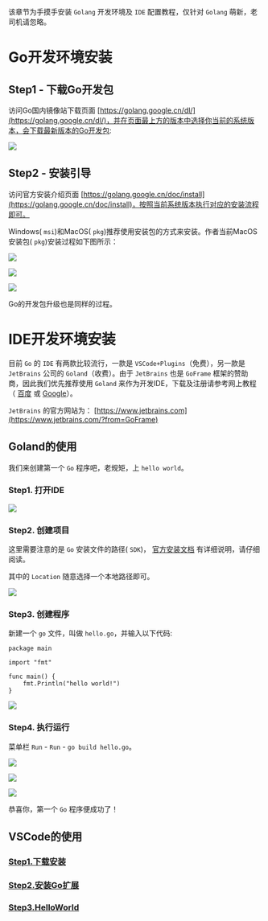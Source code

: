 该章节为手摸手安装 `Golang` 开发环境及 `IDE` 配置教程，仅针对 `Golang` 萌新，老司机请忽略。

# Go开发环境安装

## Step1 - 下载Go开发包

访问Go国内镜像站下载页面 [https://golang.google.cn/dl/](https://golang.google.cn/dl/)，并在页面最上方的版本中选择你当前的系统版本，会下载最新版本的Go开发包:

![](/download/attachments/1114274/downloadgo.png?version=1&modificationDate=1608636169318&api=v2)

## Step2 - 安装引导

访问官方安装介绍页面 [https://golang.google.cn/doc/install](https://golang.google.cn/doc/install)，按照当前系统版本执行对应的安装流程即可。

Windows( `msi`)和MacOS( `pkg`)推荐使用安装包的方式来安装。作者当前MacOS安装包( `pkg`)安装过程如下图所示：

![](/download/attachments/1114274/goinstall-macos-1.png?version=1&modificationDate=1608636275028&api=v2)

![](/download/attachments/1114274/goinstall-macos-2.png?version=1&modificationDate=1608636274882&api=v2)

![](/download/attachments/1114274/goinstall-macos-3.png?version=1&modificationDate=1608636274668&api=v2)

Go的开发包升级也是同样的过程。

# IDE开发环境安装

目前 `Go` 的 `IDE` 有两款比较流行，一款是 `VSCode+Plugins`（免费），另一款是 `JetBrains` 公司的 `Goland`（收费）。由于 `JetBrains` 也是 `GoFrame` 框架的赞助商，因此我们优先推荐使用 `Goland` 来作为开发IDE，下载及注册请参考网上教程（ [百度](https://www.baidu.com/s?wd=goland%20安装) 或 [Google](https://www.google.com/search?q=goland+安装)）。

`JetBrains` 的官方网站为： [https://www.jetbrains.com](https://www.jetbrains.com/?from=GoFrame)

## Goland的使用

我们来创建第一个 `Go` 程序吧，老规矩，上 `hello world`。

### Step1. 打开IDE

![](/download/attachments/1114274/goland0.png?version=1&modificationDate=1608636386382&api=v2)

### Step2. 创建项目

这里需要注意的是 `Go` 安装文件的路径( `SDK`)， [官方安装文档](https://golang.google.cn/doc/install) 有详细说明，请仔细阅读。

其中的 `Location` 随意选择一个本地路径即可。

![](/download/attachments/1114274/goland2.png?version=1&modificationDate=1608636402804&api=v2)

### Step3. 创建程序

新建一个 `go` 文件，叫做 `hello.go`，并输入以下代码:

```
package main

import "fmt"

func main() {
    fmt.Println("hello world!")
}
```

![](/download/attachments/1114274/goland3.png?version=1&modificationDate=1608636420634&api=v2)

### Step4. 执行运行

菜单栏 `Run` \- `Run` \- `go build hello.go`。

![](/download/attachments/1114274/goland4.png?version=1&modificationDate=1608636435685&api=v2)

![](/download/attachments/1114274/goland5.png?version=1&modificationDate=1608636451541&api=v2)

![](/download/attachments/1114274/goland6.png?version=1&modificationDate=1608636465539&api=v2)

恭喜你，第一个 `Go` 程序便成功了！

## VSCode的使用

### [Step1.下载安装](https://code.visualstudio.com/)

### [Step2.安装Go扩展](https://docs.microsoft.com/zh-cn/learn/modules/go-get-started/4-install-visual-studio-code?ns-enrollment-type=learningpath&ns-enrollment-id=learn.languages.go-first-steps)

### [Step3.HelloWorld](https://docs.microsoft.com/zh-cn/learn/modules/go-get-started/5-hello-world)